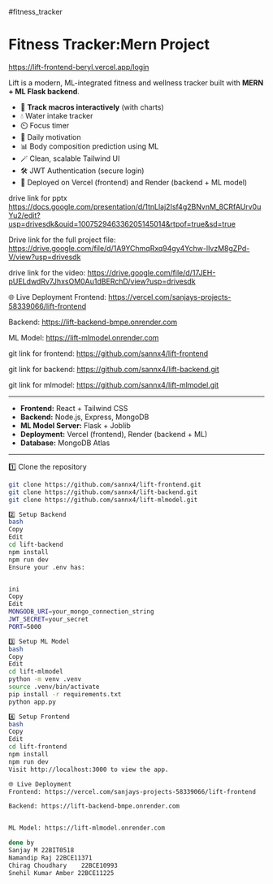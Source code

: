 #fitness_tracker

# Fitness Tracker:Mern Project 
https://lift-frontend-beryl.vercel.app/login

Lift is a modern, ML-integrated fitness and wellness tracker built with **MERN + ML Flask backend**.

- 🌿 **Track macros interactively** (with charts)
- 💧 Water intake tracker
- ⏲️ Focus timer
- 🌟 Daily motivation
- 📊 Body composition prediction using ML
- 🪄 Clean, scalable Tailwind UI
- 🛠️ JWT Authentication (secure login)
- 🚀 Deployed on Vercel (frontend) and Render (backend + ML model)

drive link for pptx
https://docs.google.com/presentation/d/1tnLlaj2Isf4g2BNvnM_8CRfAUrv0uYu2/edit?usp=drivesdk&ouid=100752946336205145014&rtpof=true&sd=true

Drive link for the full project file:
https://drive.google.com/file/d/1A9YChmqRxq94gy4Ychw-lIvzM8gZPd-V/view?usp=drivesdk

drive link for the video:
https://drive.google.com/file/d/17JEH-pUELdwdRv7JhxsOM0Au1dBERchD/view?usp=drivesdk

🌐 Live Deployment
Frontend: https://vercel.com/sanjays-projects-58339066/lift-frontend

Backend: https://lift-backend-bmpe.onrender.com

ML Model: https://lift-mlmodel.onrender.com

git link for frontend:
https://github.com/sannx4/lift-frontend

git link for backend:
https://github.com/sannx4/lift-backend.git

git link for mlmodel:
https://github.com/sannx4/lift-mlmodel.git

---


- **Frontend:** React + Tailwind CSS
- **Backend:** Node.js, Express, MongoDB
- **ML Model Server:** Flask + Joblib
- **Deployment:** Vercel (frontend), Render (backend + ML)
- **Database:** MongoDB Atlas

---
1️⃣ Clone the repository

```bash
git clone https://github.com/sannx4/lift-frontend.git
git clone https://github.com/sannx4/lift-backend.git
git clone https://github.com/sannx4/lift-mlmodel.git

2️⃣ Setup Backend
bash
Copy
Edit
cd lift-backend
npm install
npm run dev
Ensure your .env has:


ini
Copy
Edit
MONGODB_URI=your_mongo_connection_string
JWT_SECRET=your_secret
PORT=5000

3️⃣ Setup ML Model
bash
Copy
Edit
cd lift-mlmodel
python -m venv .venv
source .venv/bin/activate
pip install -r requirements.txt
python app.py

4️⃣ Setup Frontend
bash
Copy
Edit
cd lift-frontend
npm install
npm run dev
Visit http://localhost:3000 to view the app.

🌐 Live Deployment
Frontend: https://vercel.com/sanjays-projects-58339066/lift-frontend

Backend: https://lift-backend-bmpe.onrender.com


ML Model: https://lift-mlmodel.onrender.com

done by
Sanjay M 22BIT0518
Namandip Raj 22BCE11371
Chirag Choudhary	22BCE10993
Snehil Kumar Amber 22BCE11225
